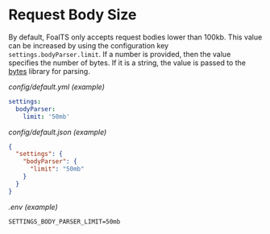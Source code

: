 # Request Body Size

By default, FoalTS only accepts request bodies lower than 100kb. This value can be increased by using the configuration key `settings.bodyParser.limit`. If a number is provided, then the value specifies the number of bytes. If it is a string, the value is passed to the [bytes](https://www.npmjs.com/package/bytes) library for parsing.

*config/default.yml (example)*
```yml
settings:
  bodyParser:
    limit: '50mb'
```

*config/default.json (example)*
```json
{
  "settings": {
    "bodyParser": {
      "limit": "50mb"
    }
  }
}
```

*.env (example)*
```
SETTINGS_BODY_PARSER_LIMIT=50mb
```